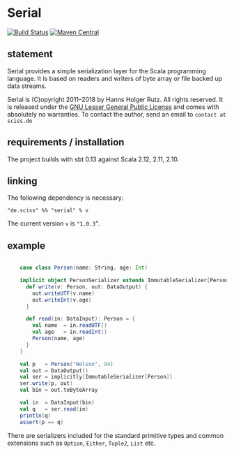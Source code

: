 # Serial

[![Build Status](https://travis-ci.org/Sciss/Serial.svg?branch=master)](https://travis-ci.org/Sciss/Serial)
[![Maven Central](https://maven-badges.herokuapp.com/maven-central/de.sciss/serial_2.11/badge.svg)](https://maven-badges.herokuapp.com/maven-central/de.sciss/serial_2.11)

## statement

Serial provides a simple serialization layer for the Scala programming language. It is based on readers and writers of byte array or file backed up data streams.

Serial is (C)opyright 2011&ndash;2018 by Hanns Holger Rutz. All rights reserved. It is released under the [GNU Lesser General Public License](https://raw.github.com/Sciss/Serial/master/LICENSE) and comes with absolutely no warranties. To contact the author, send an email to `contact at sciss.de`

## requirements / installation

The project builds with sbt 0.13 against Scala 2.12, 2.11, 2.10.

## linking

The following dependency is necessary:

    "de.sciss" %% "serial" % v

The current version `v` is `"1.0.3`".

## example

```scala

    case class Person(name: String, age: Int)

    implicit object PersonSerializer extends ImmutableSerializer[Person] {
      def write(v: Person, out: DataOutput) {
        out.writeUTF(v.name)
        out.writeInt(v.age)
      }

      def read(in: DataInput): Person = {
        val name  = in.readUTF()
        val age   = in.readInt()
        Person(name, age)
      }
    }

    val p   = Person("Nelson", 94)
    val out = DataOutput()
    val ser = implicitly[ImmutableSerializer[Person]]
    ser.write(p, out)
    val bin = out.toByteArray

    val in  = DataInput(bin)
    val q   = ser.read(in)
    println(q)
    assert(p == q)
```

There are serializers included for the standard primitive types and common extensions such as `Option`, `Either`, `Tuple2`, `List` etc.

